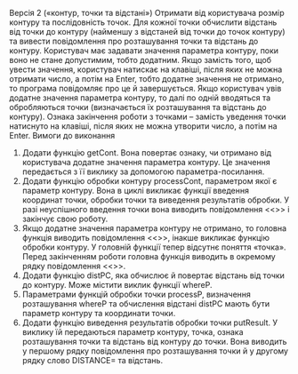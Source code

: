Версія 2 («контур, точки та відстані»)
Отримати від користувача розмір контуру та послідовність точок. Для кожної точки обчислити відстань від точки до контуру (найменшу з відстаней від точки до точок контуру) та вивести повідомлення про розташування точки та відстань до контуру.
Користувач має задавати значення параметра контуру, поки воно не стане допустимим, тобто додатним. Якщо замість того, щоб увести значення, користувач натискає на клавіші, після яких не можна отримати число, а потім на Enter, тобто додатне значення не отримано, то програма повідомляє про це й завершується. Якщо користувач увів додатне значення параметра контуру, то далі по одній вводяться та обробляються точки (визначається їх розташування та відстань до контуру). Ознака закінчення роботи з точками – замість уведення точки натиснуто на клавіші, після яких не можна утворити число, а потім на Enter.
Вимоги до виконання
1. Додати функцію getCont. Вона повертає ознаку, чи отримано від користувача додатне значення параметра контуру. Це значення передається з її виклику за допомогою параметра-посилання.
2. Додати функцію обробки контуру processCont, параметром якої є параметр контуру. Вона в циклі викликає функції введення координат точки, обробки точки та виведення результатів обробки. У разі неуспішного введення точки вона виводить повідомлення <<<END OF POINTS>>> і закінчує свою роботу.
3. Якщо додатне значення параметра контуру не отримано, то головна функція виводить повідомлення <<<CONTOUR IS ABSENT>>>, інакше викликає функцію обробки контуру. У головній функції тепер відсутнє поняття «точка». Перед закінченням роботи головна функція виводить в окремому рядку повідомлення <<<END OF WORK>>>.
4. Додати функцію distPC, яка обчислює й повертає відстань від точки до контуру. Може містити виклик функції whereP.
5. Параметрами функцій обробки точки processP, визначення розташування whereP та обчислення відстані distPC мають бути параметр контуру та координати точки.
6. Додати функцію виведення результатів обробки точки putResult. У виклику їй передаються параметр контуру, точка, ознака розташування точки та відстань від контуру до точки. Вона виводить у першому рядку повідомлення про розташування точки й у другому рядку слово DISTANCE= та відстань.
